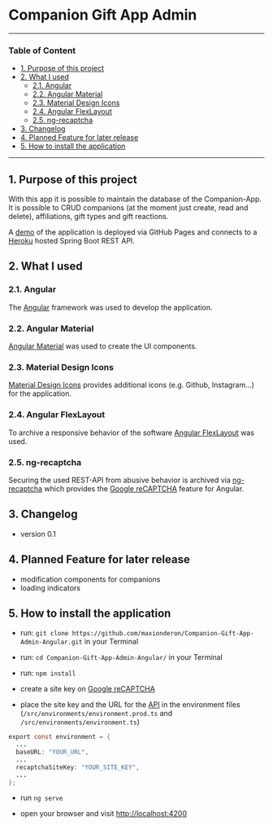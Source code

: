 # Companion Gift App Admin

---

### Table of Content

* [1. Purpose of this project](#1.)
* [2. What I used](#2.)
    * [2.1. Angular](#2.1.)
    * [2.2. Angular Material](#2.2.)
    * [2.3. Material Design Icons](#2.3.)
    * [2.4. Angular FlexLayout](#2.4.)
    * [2.5. ng-recaptcha](#2.5.)
* [3. Changelog](#3.)
* [4. Planned Feature for later release](#4.)
* [5. How to install the application](#5.)

---

<a name="1."></a>
## 1. Purpose of this project

With this app it is possible to maintain the database of the Companion-App. It is possible to CRUD companions (at the moment just create, read and delete), affiliations, gift types and gift reactions.

A [demo](https://maxionderon.dev/Companion-Gift-App-Admin-Angular/) of the application is deployed via GitHub Pages and connects to a [Heroku](https://www.heroku.com/) hosted Spring Boot REST API. 

<a name="2."></a>
## 2. What I used

<a name="2.1."></a>
### 2.1. Angular

The [Angular](https://angular.io) framework was used to develop the application.

<a name="2.2."></a>
### 2.2. Angular Material

[Angular Material](https://material.angular.io/) was used to create the UI components.

<a name="2.3."></a>
### 2.3. Material Design Icons

[Material Design Icons](https://dev.materialdesignicons.com/getting-started) provides additional icons (e.g. Github, Instagram...) for the application. 

<a name="2.4."></a>
### 2.4. Angular FlexLayout

To archive a responsive behavior of the software [Angular FlexLayout](https://github.com/angular/flex-layout) was used.

<a name="2.5."></a>
### 2.5. ng-recaptcha

Securing the used REST-API from abusive behavior is archived via [ng-recaptcha](https://www.npmjs.com/package/ng-recaptcha) which provides the [Google reCAPTCHA](https://www.google.com/recaptcha/intro/v3.html) feature for Angular.

<a name="3."></a>
## 3. Changelog

* version 0.1

<a name="4."></a>
## 4. Planned Feature for later release

* modification components for companions
* loading indicators

<a name="5."></a>
## 5. How to install the application

* run: ```git clone https://github.com/maxionderon/Companion-Gift-App-Admin-Angular.git``` in your Terminal

* run: ```cd Companion-Gift-App-Admin-Angular/``` in your Terminal

* run: ```npm install```

* create a site key on [Google reCAPTCHA](https://www.google.com/recaptcha/intro/v3.html)

* place the site key and the URL for the [API](https://github.com/maxionderon/Companion-Gift-App-Spring-Boot) in the environment files (```/src/environments/environment.prod.ts``` and ```/src/environments/environment.ts```)

``` java
export const environment = {
  ...
  baseURL: "YOUR_URL",
  ...
  recaptchaSiteKey: "YOUR_SITE_KEY",
  ...
};
```

* run ```ng serve```

* open your browser and visit [http://localhost:4200](http://localhost:4200)

